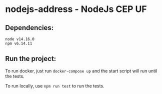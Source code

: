# nodejs-address - NodeJs CEP UF

## Dependencies:

```
node v14.16.0
npm v6.14.11
```

## Run the project:

To run docker, just run `docker-compose up` and the start script will run until the tests.

To run locally, use `npm run test` to run the tests.
